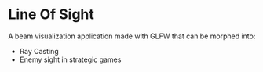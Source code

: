 # Line Of Sight

A beam visualization application made with GLFW that can be morphed into:

* Ray Casting
* Enemy sight in strategic games



